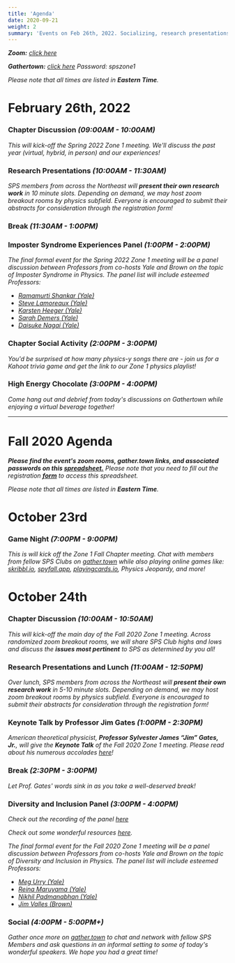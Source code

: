```yaml
---
title: 'Agenda'
date: 2020-09-21
weight: 2
summary: 'Events on Feb 26th, 2022. Socializing, research presentations, panels..'
---
```


_**Zoom:** [click here](https://brown.zoom.us/j/91005561365)_

_**Gathertown:** [click here](https://app.gather.town/events/5goVmlUBbm9Q5MpeojtB)_
_*Password: spszone1*_

_Please note that all times are listed in **Eastern Time**._

# February 26th, 2022

### Chapter Discussion *(09:00AM - 10:00AM)*

*This will kick-off  the Spring 2022 Zone 1 meeting. We'll discuss the past year (virtual, hybrid, in person) and our experiences!*

### Research Presentations  *(10:00AM - 11:30AM)*

*SPS members from across the Northeast will **present their own research work** in 10 minute slots. Depending on demand, we may host zoom breakout rooms by  physics subfield. Everyone is encouraged to submit their abstracts for consideration through the registration form!*

### Break *(11:30AM - 1:00PM)*

### Imposter Syndrome Experiences Panel *(1:00PM - 2:00PM)*

*The final formal event for the Spring 2022 Zone 1 meeting will be a panel discussion between Professors from co-hosts Yale and Brown on the topic of Imposter Syndrome in Physics. The panel list will include esteemed Professors:*
* [*Ramamurti Shankar (Yale)*](https://campuspress.yale.edu/rshankar/)
* [*Steve Lamoreaux (Yale)*](https://physics.yale.edu/people/steve-lamoreaux)
* [*Karsten Heeger (Yale)*](https://heegerlab.yale.edu/karsten-heeger)
* [*Sarah Demers (Yale)*](https://physics.yale.edu/people/sarah-demers)
* [*Daisuke Nagai (Yale)*](https://physics.yale.edu/people/daisuke-nagai)

### Chapter Social Activity *(2:00PM - 3:00PM)*

*You'd be surprised at how many physics-y songs there are - join us for a Kahoot trivia game and get the link to our Zone 1 physics playlist!*

### High Energy Chocolate *(3:00PM - 4:00PM)*

*Come hang out and debrief from today's discussions on Gathertown while enjoying a virtual beverage together!*



---

# Fall 2020 Agenda


_**Please find the event's zoom rooms, gather.town links, and associated  passwords on this [spreadsheet.](https://docs.google.com/spreadsheets/d/1v5hcJ9M1AlTEdyfVNdemrXwr_VBYVHABKns39PQ5o_M/edit#gid=0)** Please note that you need to fill out the registration [**form**](https://forms.gle/UZhfrT3aMHePZNeg7) to access this spreadsheet._

_Please note that all times are listed in **Eastern Time**._

# October 23rd

### Game Night *(7:00PM - 9:00PM)*
*This is will kick off the Zone 1 Fall Chapter meeting. Chat with members from fellow SPS Clubs on [gather.town](https://gather.town/) while also playing online games like: [skribbl.io](https://skribbl.io/), [spyfall.app](https://www.spyfall.app/), [playingcards.io](https://playingcards.io/), Physics Jeopardy, and more!*

<!-- while **peer-reviewing some of the worst Physics in cinematic history**. Feel free to -->

# October 24th

### Chapter Discussion *(10:00AM - 10:50AM)*

*This will kick-off the main day of the Fall 2020 Zone 1 meeting. Across randomized zoom breakout rooms, we will share SPS Club highs and lows and discuss the **issues most pertinent** to SPS as determined by you all!*

### Research Presentations and Lunch  *(11:00AM - 12:50PM)*

*Over lunch, SPS members from across the Northeast will **present their own research work** in 5-10 minute slots. Depending on demand, we may host zoom breakout rooms by  physics subfield. Everyone is encouraged to submit their abstracts for consideration through the registration form!*

### Keynote Talk by Professor Jim Gates *(1:00PM - 2:30PM)*

*American theoretical physicist, **Professor Sylvester James “Jim” Gates, Jr.**, will give the **Keynote Talk** of the Fall 2020 Zone 1 meeting. Please read about his numerous accolades [here](https://sites.brown.edu/sjgates/bio/)!*
### Break *(2:30PM - 3:00PM)*

*Let Prof. Gates' words sink in as you take a well-deserved break!*


### Diversity and Inclusion Panel *(3:00PM - 4:00PM)*

*Check out the recording of the panel [here](https://youtu.be/OiPt9oaFuUs)*

*Check out some wonderful resources [here](https://sps-zone-1.github.io/resources/underrepresented-groups/).*

*The final formal event for the Fall 2020 Zone 1 meeting will be a panel discussion between Professors from co-hosts Yale and Brown on the topic of Diversity and Inclusion in Physics. The panel list will include esteemed Professors:*
* [*Meg Urry (Yale)*](https://en.wikipedia.org/wiki/Meg_Urry)
* [*Reina Maruyama (Yale)*](https://physics.yale.edu/people/reina-maruyama)
* [*Nikhil Padmanabhan (Yale)*](https://morse.yalecollege.yale.edu/nikhil-padmanabhan)
* [*Jim Valles (Brown)*](https://vivo.brown.edu/display/jvallesj)

### Social *(4:00PM - 5:00PM+)*

*Gather once more on [gather.town](https://gather.town) to chat and network with fellow SPS Members and ask questions in an informal setting to some of today's wonderful speakers. We hope you had a great time!*